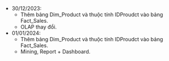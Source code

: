 - 30/12/2023:
  - Thêm bảng Dim_Product và thuộc tính IDProudct vào bảng Fact_Sales.
  - OLAP thay đổi.
- 01/01/2024:
  - Thêm bảng Dim_Product và thuộc tính IDProudct vào bảng Fact_Sales.
  - Mining, Report + Dashboard.
